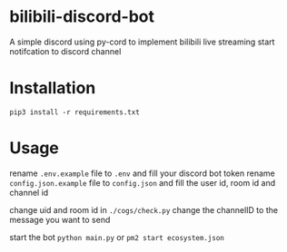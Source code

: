 # bilibili-discord-bot
A simple discord using py-cord to implement bilibili live streaming start notifcation to discord channel

# Installation
`pip3 install -r requirements.txt`

# Usage
rename `.env.example` file to `.env`
and fill your discord bot token
rename `config.json.example` file to `config.json` and fill the user id, room id and channel id

change uid and room id in `./cogs/check.py`
change the channelID to the message you want to send

start the bot
`python main.py`
or
`pm2 start ecosystem.json`
